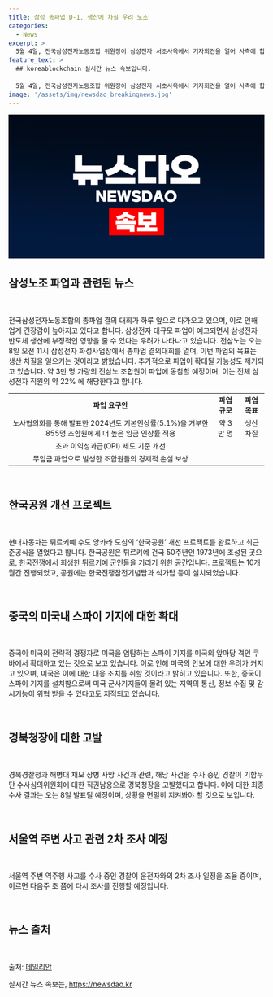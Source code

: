```yaml
---
title: 삼성 총파업 D-1, 생산에 차질 우려 노조
categories:
  - News
excerpt: >
  5월 4일, 전국삼성전자노동조합 위원장이 삼성전자 서초사옥에서 기자회견을 열어 사측에 합리적 노조안 합의와 노조와의 교섭을 촉구했다. 총파업 결의 대회가 한날 앞으로 다가오며 삼성 반도체 업황에 영향을 줄 수 있다는 우려가 나타났고, 전삼노의 파업 요구안과 관련된 내용이 밝혀졌다. 국민의힘 선거관리위원회는 후보 공방에 대해 대통령실을 선거에 끌어들이는 일이 있어서는 안된다고 경고하였으며, 현대차는 튀르키에 있는 한국공원을 새단장했다. 미국과 중국 사이의 스파이 기지 확대에 대한 우려와 관련된 소식도 전해졌으며, 경북경찰청이 채모 상병 사망 사건과 관련해 공수처에 고발했다. 또한, 시청역 역주행 사고 운전자에 대한 면담과 2차 조사가 예정되어 있다.
feature_text: >
  ## koreablockchain 실시간 뉴스 속보입니다.

  5월 4일, 전국삼성전자노동조합 위원장이 삼성전자 서초사옥에서 기자회견을 열어 사측에 합리적 노조안 합의와 노조와의 교섭을 촉구했다. 총파업 결의 대회가 한날 앞으로 다가오며 삼성 반도체 업황에 영향을 줄 수 있다는 우려가 나타났고, 전삼노의 파업 요구안과 관련된 내용이 밝혀졌다. 국민의힘 선거관리위원회는 후보 공방에 대해 대통령실을 선거에 끌어들이는 일이 있어서는 안된다고 경고하였으며, 현대차는 튀르키에 있는 한국공원을 새단장했다. 미국과 중국 사이의 스파이 기지 확대에 대한 우려와 관련된 소식도 전해졌으며, 경북경찰청이 채모 상병 사망 사건과 관련해 공수처에 고발했다. 또한, 시청역 역주행 사고 운전자에 대한 면담과 2차 조사가 예정되어 있다.
image: '/assets/img/newsdao_breakingnews.jpg'
---
```


<p><img src="/assets/img/newsdao_breakingnews.jpg" alt="koreablockchain 속보" /></p>

<h2 data-ke-size="size26">삼성노조 파업과 관련된 뉴스</h2>

<p data-ke-size="size16">&nbsp;</p>

<p>전국삼성전자노동조합의 총파업 결의 대회가 하루 앞으로 다가오고 있으며, 이로 인해 업계 긴장감이 높아지고 있다고 합니다. 삼성전자 대규모 파업이 예고되면서 삼성전자 반도체 생산에 부정적인 영향을 줄 수 있다는 우려가 나타나고 있습니다. 전삼노는 오는 8일 오전 11시 삼성전자 화성사업장에서 총파업 결의대회를 열며, 이번 파업의 목표는 생산 차질을 일으키는 것이라고 밝혔습니다. 추가적으로 파업이 확대될 가능성도 제기되고 있습니다. 약 3만 명 가량의 전삼노 조합원이 파업에 동참할 예정이며, 이는 전체 삼성전자 직원의 약 22% 에 해당한다고 합니다.</p></p>

<table>
    <tbody>
        <tr>
            <td style="text-align: center; height: 17px;"><b>파업 요구안</b></td>
            <td style="text-align: center; height: 17px;"><b>파업규모</b></td>
            <td style="text-align: center; height: 17px;"><b>파업 목표</b></td>
        </tr>
        <tr>
            <td style="text-align: center;">노사협의회를 통해 발표한 2024년도 기본인상률(5.1%)을 거부한 855명 조합원에게 더 높은 임금 인상률 적용</td>
            <td style="text-align: center;">약 3만 명</td>
            <td style="text-align: center;">생산 차질</td>
        </tr>
        <tr>
            <td style="text-align: center;">초과 이익성과급(OPI) 제도 기준 개선</td>
            <td style="text-align: center;"></td>
            <td style="text-align: center;"></td>
        </tr>
        <tr>
            <td style="text-align: center;">무임금 파업으로 발생한 조합원들의 경제적 손실 보상</td>
            <td style="text-align: center;"></td>
            <td style="text-align: center;"></td>
        </tr>
    </tbody>
</table>

<p data-ke-size="size16">&nbsp;</p>

<h2 data-ke-size="size26">한국공원 개선 프로젝트</h2>

<p data-ke-size="size16">&nbsp;</p>

<p>현대자동차는 튀르키예 수도 앙카라 도심의 ‘한국공원’ 개선 프로젝트를 완료하고 최근 준공식을 열었다고 합니다. 한국공원은 튀르키예 건국 50주년인 1973년에 조성된 곳으로, 한국전쟁에서 희생한 튀르키예 군인들을 기리기 위한 공간입니다. 프로젝트는 10개월간 진행되었고, 공원에는 한국전쟁참전기념탑과 석가탑 등이 설치되었습니다.</p></p>

<p data-ke-size="size16">&nbsp;</p>

<h2 data-ke-size="size26">중국의 미국내 스파이 기지에 대한 확대</h2>

<p data-ke-size="size16">&nbsp;</p>

<p>중국이 미국의 전략적 경쟁자로 미국을 염탐하는 스파이 기지를 미국의 앞마당 격인 쿠바에서 확대하고 있는 것으로 보고 있습니다. 이로 인해 미국의 안보에 대한 우려가 커지고 있으며, 미국은 이에 대한 대응 조치를 취할 것이라고 밝히고 있습니다. 또한, 중국이 스파이 기지를 설치함으로써 미국 군사기지들이 몰려 있는 지역의 통신, 정보 수집 및 감시기능이 위협 받을 수 있다고도 지적되고 있습니다.</p></p>

<p data-ke-size="size16">&nbsp;</p>

<h2 data-ke-size="size26">경북청장에 대한 고발</h2>

<p data-ke-size="size16">&nbsp;</p>

<p>경북경찰청과 해병대 채모 상병 사망 사건과 관련, 해당 사건을 수사 중인 경찰이 기함무단 수사심의위원회에 대한 직권남용으로 경북청장을 고발했다고 합니다. 이에 대한 최종 수사 결과는 오는 8일 발표될 예정이며, 상황을 면밀히 지켜봐야 할 것으로 보입니다.</p></p>

<p data-ke-size="size16">&nbsp;</p>

<h2 data-ke-size="size26">서울역 주변 사고 관련 2차 조사 예정</h2>

<p data-ke-size="size16">&nbsp;</p>

<p>서울역 주변 역주행 사고를 수사 중인 경찰이 운전자와의 2차 조사 일정을 조율 중이며, 이르면 다음주 초 쯤에 다시 조사를 진행할 예정입니다.</p></p>

<p data-ke-size="size16">&nbsp;</p>

<h2 data-ke-size="size26">뉴스 출처</h2>

<p data-ke-size="size16">&nbsp;</p>

<p>출처: <a href="https://www.dailian.co.kr/">데일리안</a></p>
실시간 뉴스 속보는, <a href="https://newsdao.kr" rel="dofollow">https://newsdao.kr</a>


